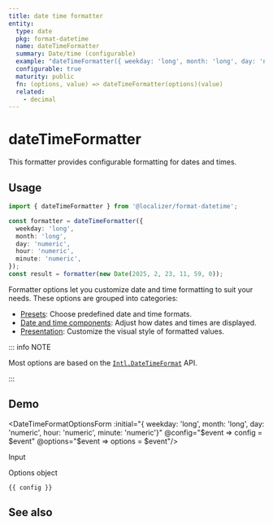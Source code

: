 ```yaml
---
title: date time formatter
entity:
  type: date
  pkg: format-datetime
  name: dateTimeFormatter
  summary: Date/time (configurable)
  example: "dateTimeFormatter({ weekday: 'long', month: 'long', day: 'numeric', hour: 'numeric', minute: 'numeric'})(new Date(2025,2,23,11,59,0))"
  configurable: true
  maturity: public
  fn: (options, value) => dateTimeFormatter(options)(value)
  related:
    - decimal
---
```


# dateTimeFormatter <Package name="format-datetime"/>

This formatter provides configurable formatting for dates and times.

## Usage

```typescript twoslash
import { dateTimeFormatter } from '@localizer/format-datetime';

const formatter = dateTimeFormatter({
  weekday: 'long',
  month: 'long',
  day: 'numeric',
  hour: 'numeric',
  minute: 'numeric',
});
const result = formatter(new Date(2025, 2, 23, 11, 59, 0));
```

Formatter options let you customize date and time formatting to suit your needs. These options are grouped into categories:

- [Presets](./date-time-options/presets.md): Choose predefined date and time formats.
- [Date and time components](./date-time-options/date-time-component-options.md): Adjust how dates and times are displayed.
- [Presentation](./date-time-options/presentation-options.md): Customize the visual style of formatted values.

::: info NOTE

Most options are based on the [`Intl.DateTimeFormat`](https://developer.mozilla.org/en-US/docs/Web/JavaScript/Reference/Global_Objects/Intl/DateTimeFormat/DateTimeFormat) API.

:::

## Demo

<script setup>
  import { ref, computed, watch } from 'vue';
  import { NForm, NFormItem } from 'naive-ui/es/form';
  import { NInputNumber } from 'naive-ui/es/input-number';
  import { NSelect } from 'naive-ui/es/select';
  import { NDivider } from 'naive-ui/es/divider';
  import { NCollapse, NCollapseItem } from 'naive-ui/es/collapse';
  import { NDatePicker } from 'naive-ui/es/date-picker';
  import DateTimeFormatOptionsForm from './DateTimeFormatOptionsForm.vue';

  const value = ref(1742723940000);
  const config = ref();
  const options = ref({});
</script>

<EntityDemo :args="[options, value]">

<DateTimeFormatOptionsForm :initial="{ weekday: 'long', month: 'long', day: 'numeric', hour: 'numeric', minute: 'numeric'}" @config="$event => config = $event" @options="$event => options = $event"/>

<NDivider title-placement="left">Input</NDivider>
<NFormItem label="Value">
<NDatePicker v-model:value="value" type="datetime" />
</NFormItem>

<NDivider title-placement="left">Options object</NDivider>

```-vue
{{ config }}
```

</EntityDemo>

## See also

<Entities />
